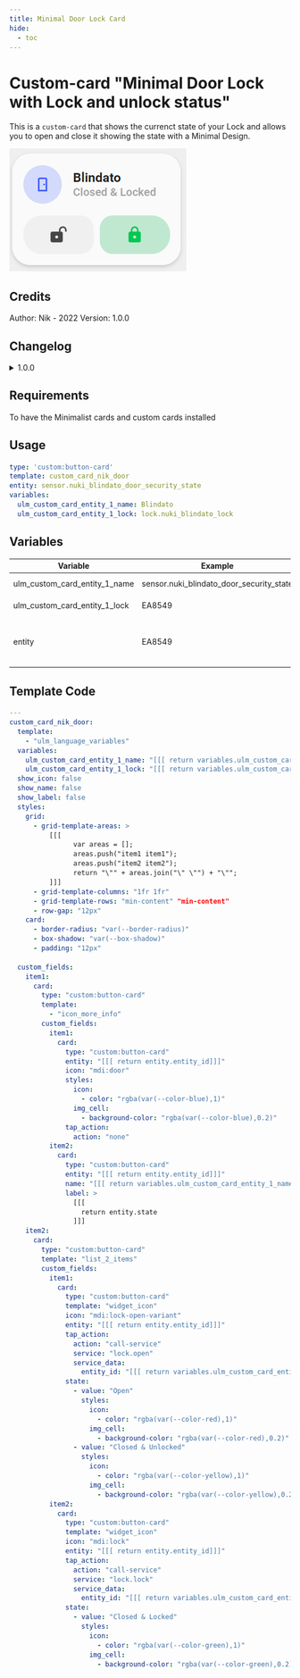 ```yaml
---
title: Minimal Door Lock Card
hide:
  - toc
---
```

<!-- markdownlint-disable MD046 -->

# Custom-card "Minimal Door Lock with Lock and unlock status"

This is a `custom-card` that shows the currenct state of your Lock and allows you to open and close it showing the state with a Minimal Design.

![Screenshot](../../docs/assets/img/custom_card_nik_door.png)

## Credits

Author: Nik - 2022
Version: 1.0.0

## Changelog

<details>
<summary>1.0.0</summary>
Initial release
</details>

## Requirements

 To have the Minimalist cards and custom cards installed

## Usage

```yaml
type: 'custom:button-card'
template: custom_card_nik_door
entity: sensor.nuki_blindato_door_security_state
variables:
  ulm_custom_card_entity_1_name: Blindato
  ulm_custom_card_entity_1_lock: lock.nuki_blindato_lock
```

## Variables

<table>
<thead>
  <tr>
    <th>Variable</th>
    <th>Example</th>
    <th>Required</th>
    <th>Explanation</th>
  </tr>
</thead>
<tbody>
  <tr>
    <td>ulm_custom_card_entity_1_name</td>
    <td>sensor.nuki_blindato_door_security_state</td>
    <td>Yes</td>
    <td>Your Door Name</td>
  </tr>
  <tr>
    <td>ulm_custom_card_entity_1_lock</td>
    <td>EA8549</td>
    <td>Yes</td>
    <td>Your Door Lock entity</td>
  </tr>
  <tr>
    <td>entity</td>
    <td>EA8549</td>
    <td>Yes</td>
    <td>Your door sensor to track Open and Close state.</td>
  </tr>
</tbody>
</table>

## Template Code

```yaml
---
custom_card_nik_door:
  template:
    - "ulm_language_variables"
  variables:
    ulm_custom_card_entity_1_name: "[[[ return variables.ulm_custom_card_entity_1_name]]]"
    ulm_custom_card_entity_1_lock: "[[[ return variables.ulm_custom_card_entity_1_lock]]]"
  show_icon: false
  show_name: false
  show_label: false
  styles:
    grid:
      - grid-template-areas: >
          [[[
                var areas = [];
                areas.push("item1 item1");
                areas.push("item2 item2");
                return "\"" + areas.join("\" \"") + "\"";
          ]]]
      - grid-template-columns: "1fr 1fr"
      - grid-template-rows: "min-content" "min-content"
      - row-gap: "12px"
    card:
      - border-radius: "var(--border-radius)"
      - box-shadow: "var(--box-shadow)"
      - padding: "12px"

  custom_fields:
    item1:
      card:
        type: "custom:button-card"
        template:
          - "icon_more_info"
        custom_fields:
          item1:
            card:
              type: "custom:button-card"
              entity: "[[[ return entity.entity_id]]]"
              icon: "mdi:door"
              styles:
                icon:
                  - color: "rgba(var(--color-blue),1)"
                img_cell:
                  - background-color: "rgba(var(--color-blue),0.2)"
              tap_action:
                action: "none"
          item2:
            card:
              type: "custom:button-card"
              entity: "[[[ return entity.entity_id]]]"
              name: "[[[ return variables.ulm_custom_card_entity_1_name]]]"
              label: >
                [[[
                  return entity.state
                ]]]
    item2:
      card:
        type: "custom:button-card"
        template: "list_2_items"
        custom_fields:
          item1:
            card:
              type: "custom:button-card"
              template: "widget_icon"
              icon: "mdi:lock-open-variant"
              entity: "[[[ return entity.entity_id]]]"
              tap_action:
                action: "call-service"
                service: "lock.open"
                service_data:
                  entity_id: "[[[ return variables.ulm_custom_card_entity_1_lock]]]"
              state:
                - value: "Open"
                  styles:
                    icon:
                      - color: "rgba(var(--color-red),1)"
                    img_cell:
                      - background-color: "rgba(var(--color-red),0.2)"
                - value: "Closed & Unlocked"
                  styles:
                    icon:
                      - color: "rgba(var(--color-yellow),1)"
                    img_cell:
                      - background-color: "rgba(var(--color-yellow),0.2)"
          item2:
            card:
              type: "custom:button-card"
              template: "widget_icon"
              icon: "mdi:lock"
              entity: "[[[ return entity.entity_id]]]"
              tap_action:
                action: "call-service"
                service: "lock.lock"
                service_data:
                  entity_id: "[[[ return variables.ulm_custom_card_entity_1_lock]]]"
              state:
                - value: "Closed & Locked"
                  styles:
                    icon:
                      - color: "rgba(var(--color-green),1)"
                    img_cell:
                      - background-color: "rgba(var(--color-green),0.2)"
```
